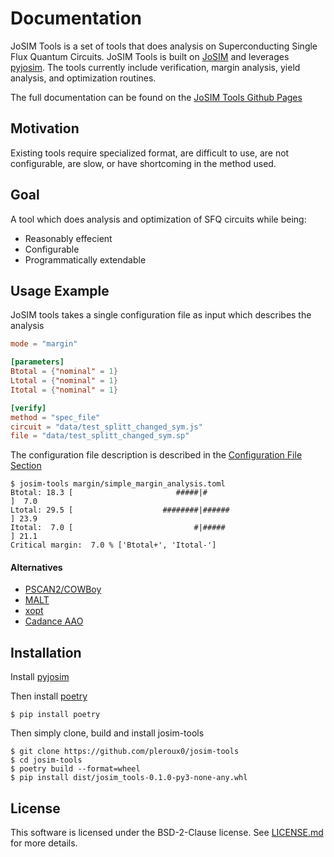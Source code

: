 # Documentation

JoSIM Tools is a set of tools that does analysis on Superconducting Single Flux Quantum Circuits. JoSIM Tools is built on [JoSIM] and leverages [pyjosim]. The tools currently include verification, margin analysis, yield analysis, and optimization routines.

The full documentation can be found on the [JoSIM Tools Github Pages](https://pleroux0.github.io/josim-tools/)

## Motivation

Existing tools require specialized format, are difficult to use, are not configurable, are slow, or have shortcoming in the method used.

## Goal

A tool which does analysis and optimization of SFQ circuits while being:

* Reasonably effecient
* Configurable
* Programmatically extendable

## Usage Example

JoSIM tools takes a single configuration file as input which describes the analysis

```toml
mode = "margin"

[parameters]
Btotal = {"nominal" = 1}
Ltotal = {"nominal" = 1}
Itotal = {"nominal" = 1}

[verify]
method = "spec_file"
circuit = "data/test_splitt_changed_sym.js"
file = "data/test_splitt_changed_sym.sp"
```

The configuration file description is described in the [Configuration File Section](configuration_file.md)

```console
$ josim-tools margin/simple_margin_analysis.toml
Btotal: 18.3 [                       #####|#                           ]  7.0
Ltotal: 29.5 [                    ########|######                      ] 23.9
Itotal:  7.0 [                           #|#####                       ] 21.1
Critical margin:  7.0 % ['Btotal+', 'Itotal-']
```

#### Alternatives

* [PSCAN2/COWBoy](alternatives.md#pscan2cowboy)
* [MALT](alternatives.md#malt)
* [xopt](alternatives.md#xopt)
* [Cadance AAO](alternatives.md#cadence-aao)

## Installation

Install [pyjosim]

Then install [poetry]

```console
$ pip install poetry
```

Then simply clone, build and install josim-tools
```console
$ git clone https://github.com/pleroux0/josim-tools
$ cd josim-tools
$ poetry build --format=wheel
$ pip install dist/josim_tools-0.1.0-py3-none-any.whl
```

## License

This software is licensed under the BSD-2-Clause license. See [LICENSE.md](https://github.com/pleroux0/josim-tools/LICENSE.md) for more details.

[JoSIM]: https://github.com/JoeyDelp/JoSIM
[pyjosim]: https://github.com/pleroux0/pyjosim
[poetry]: https://github.com/sdispater/poetry
